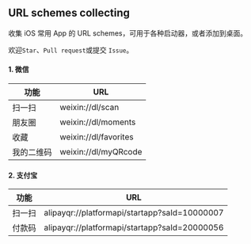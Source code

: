 URL schemes collecting
---

收集 iOS 常用 App 的 URL schemes，可用于各种启动器，或者添加到桌面。

欢迎`Star`、`Pull request`或提交 `Issue`。

#### 1. 微信
功能 | URL
---- | ----
扫一扫 | weixin://dl/scan
朋友圈 | weixin://dl/moments
收藏 | weixin://dl/favorites
我的二维码 | weixin://dl/myQRcode

#### 2. 支付宝
功能 | URL
---- | ----
扫一扫 | alipayqr://platformapi/startapp?saId=10000007
付款码 | alipayqr://platformapi/startapp?saId=20000056
